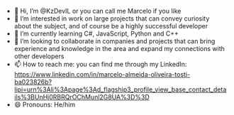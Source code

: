 - 👋 Hi, I’m @KzDevIL or you can call me Marcelo if you like
- 👀 I’m interested in work on large projects that can convey curiosity about the subject, and of course be a highly successful developer
- 🌱 I’m currently learning C#, JavaScript, Python and C++
- 💞️ I’m looking to collaborate in companies and projects that can bring experience and knowledge in the area and expand my connections with other developers
- 📫 How to reach me: you can find me through my LinkedIn: https://www.linkedin.com/in/marcelo-almeida-oliveira-tosti-ba023826b?lipi=urn%3Ali%3Apage%3Ad_flagship3_profile_view_base_contact_details%3BUnHj0RBRQrOChMunl2G8UA%3D%3D
- 😄 Pronouns: He/him

<!---
KzDevIL/KzDevIL is a ✨ special ✨ repository because its `README.md` (this file) appears on your GitHub profile.
You can click the Preview link to take a look at your changes.
--->
